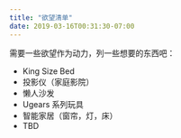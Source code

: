 ```yaml
---
title: "欲望清单"
date: 2019-03-16T00:31:30-07:00
---
```


需要一些欲望作为动力，列一些想要的东西吧：

- King Size Bed
- 投影仪（家庭影院）
- 懒人沙发
- Ugears 系列玩具
- 智能家居（窗帘，灯，床）
- TBD
